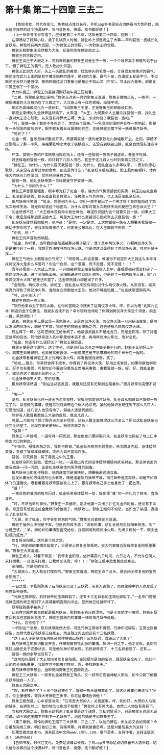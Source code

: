# 第十集 第二十四章 三去二
        【告知书友，时代在变化，免费站点难以长存，手机app多书源站点切换看书大势所趋，站长给你推荐的这个换源APP，听书音色多、换源、找书都好使！】
       （上一章章节序号写错了，应该是第二十三章，这章是第二十四章，抱歉！）
       在李杨杀了押解小队，救了铁锅真人时候，狮驼岭上却是发生了大事——审判餮虢一族族长虬金妖帝。狮驼岭有两大宫殿，一为狮驼王的宫殿，一为野象王的宫殿。
       狮驼王和野象王虽然都为大圣，却是同住在狮驼岭之上。
       狮驼王的宫殿之内。
       狮驼王高坐于大殿之上，而前来观看的野象王则是坐于一旁，一个个妖界高手恭敬的站于台下，慑于狮驼王的霸气，无人敢抬头仰望。
       狮驼王此刻为人形，头上一头散乱的黄发，犹如狮头的毛发一般，全身散发着绝对的霸气，狮驼王在武力上走的是和牛魔王同样的路子，绝对的力量，霸气十足，在速度上却是不行。不过狮驼王虽然力量强悍，那柄神器炫龙刀重量也是接近于裂山叉（牛叉）。可比起力量来，却是比牛魔王弱了一个层次。
       大力牛魔王，狮驼王的最强项刚好被牛魔王压制着。
       “二弟，将那虬金放出来吧。”狮驼王对着一旁的野象王说道，野象王微微点头，一挥手，一被捆缚着的大汉被扔在了大殿之下，大汉身上有一红色索绳，动弹不得。
       那红色索绳瞬间化为一道长虹，飞回野象王手里，正是野象王的神器长虹索。
       那脱去束缚的虬金妖帝猛然跪下，大声道：“大王，为何要命人去屠杀我餮虢一族，我虬金一直对大王忠心耿耿，从来没有得罪大王啊，大王，求求你饶了我餮虢一族吧。”
       “哼，餮虢一族？都差不多死光了，求饶有个屁用。”一名冷漠刻薄的声音在一旁响起，那是有一头银发的瘦削男子，眼中散发着丝丝狠辣的光芒，正是狮驼王麾下另一妖帝银月妖帝。
       “死光了？”
       虬金一愣，当即用神识散发开来，直接朝餮虢一族的老家铁铉山脉幅散开去，此刻，李杨不过刚刚灭了那一小队，用袖里乾坤之术收了铁锅真人，还没有到铁铉山脉，虬金自然没有注意李杨。
       尸体，餮虢一族的尸体随意地抛在地上，还有一些餮虢一族孩子被虐杀，甚至于吃掉。
       过去辉煌的餮虢一族，却只剩下几百人而已，甚至于这几百人也时刻面临灭顶之灾。
       “狮驼王，为什么，为什么要灭我餮虢一族，为什么，我虬金这么多年以来，一直对你忠心耿耿，从来没有违背过你的命令，到底是为什么？”虬金妖帝眼睛通红，脸上肌肉在颤抖，体内强大的妖元力在澎湃，显然已经暴怒之极。
       餮虢一族，他虬金妖帝第一目标便是守护餮虢一族。
       “为什么？你问为什么？”
       狮驼王声音很是粗重，眼中寒光扫了虬金一眼，强大的气势直接犹如实质一样压迫在虬金身上，虬金却是站着，抬头直直看着狮驼王，任狮驼王气势再强，也无法压倒虬金妖帝。
       银月妖帝冷笑道：“虬金，你还问为什么，你们一族不是出了一个天才吗？竟然抵挡过了第九次散修天劫，可是你知道这个秘密后，为什么没有将第九次散修天劫的秘密立即告诉大王？”
       虬金愤恨不已：“大王根本没有命令我告诉他，难道仅仅因为这个就要灭我一族，如果大王下令，我定是将那后辈送给大王，可是大王为什么直接派石佟妖帝去灭我餮虢一族？”
       虬金妖帝陡然看向银月，寒声道：“是你，一定是你，上次你银狼一族有人想要杀我餮虢一族幼子宰杀吃了，被我发现直接杀了，你定是公报私仇，在大王面前中伤我！”
       “中伤，哼！”
       狮驼王的声音陡然响起。
       “虬金，你听着，当年我的金阳瓶被那孙猴子破了，泄了其中两仪净火，八颗两仪净火珠，更是被打碎了一颗，我想尽办法搜寻两仪净火珠，可是你这混蛋得到了两仪净火珠，竟然不献于我……”
       狮驼王气地头上都冒出白气来了：“呀呀呀……你这混蛋，难道你不知道你大王我这么多年寻找两仪净火是多么辛苦吗？你这个白痴，这个混蛋，死不足惜，死不足惜！！！”
       当年孙悟空一人大战三大圣，一开始被狮驼王用金阳瓶收入其中，最后却被孙悟空打碎了一颗两仪净火珠，破了金阳瓶出来。金阳瓶破还可以炼化修补，但是碎了一颗两仪净火珠，那‘八卦两仪净火大阵’便无法布置了，这金阳瓶威力却是减了许多。
       “金阳瓶，两仪净火珠，狮驼王，我虬金从来没有得到过什么两仪净火珠，从来没有，如果我真的得到了两仪净火珠，当然会立即献给大王你。绝对不可能私藏……”虬金妖帝铿锵有声。
       “哼，还不承认？”
       狮驼王怒而一声大喝。
       “银月他亲自去了铁铉山脉，在你的宫殿之中搜出了这两仪净火珠，哼，你以为用‘北冥九玄冰’制造的盒子包裹住，我就永远找不到？幸亏银月他得知了你得到两仪净火珠这个消息，前去一搜，果然得到！”
       说着，狮驼王手上便出现一黑色珠子，正是两仪净火珠，两仪净火珠一旦用秘法催发，便可以发出两仪净火，端是了不得，狮驼王的神器金阳瓶之内，过去便有八颗两仪净火珠。
       现在碎了一颗，这可把狮驼王给急疯了，他最强武器并不是炫龙刀，而是金阳瓶，除了孙悟空这样的变态，其他妖帝进入其中那是根本逃不出，再用两仪净火炼化，绝对必死。
       “虬金，你还有什么话好说？”狮驼王暴怒道。
       狮驼王便是这个脾气，这个性子，也是他们三大圣之中脑子最不行的，野象王比他好上不少，鹏魔王最是聪明，也最是高傲嚣张，一般鹏魔王是不愿意和他的两个哥哥在一起的。
       虬金妖帝看着狮驼王手上的两仪净火珠，再看看银月妖帝，笑了。
       “哈哈……银月，你果然舍得下成本，你得到了两仪净火珠，却用之来害我，如果你献给狮驼王，好歹也有重赏，可是你却不要这份重伤反而用来害我，害我餮虢一族，好，好，我虬金输了。输给你这个卑鄙无耻的小人了。”
       虬金妖帝仰天大笑，笑的悲凄。
       银月妖帝淡然道：“别在这胡言乱语，我银月还没有无聊到去陷害你。”银月妖帝说完便不说了。
       “嘶——”
       陡然，虬金妖帝化作一道金色龙爪模样，狠狠地抓向银月妖帝，虬金自从知道自己餮虢一族完了后，最想做的事情，便是将银月妖帝这个仇人给杀死。虽然他神识发现还剩下那么几百人，可是他知道，这几百人也没有命了，将被人活活折磨死。
       除非有人敢冒着惹恼三大圣的危险，救这几百人。
       可是……可能吗？除了那齐天大圣孙悟空，还有人敢正面强悍这三大圣么？所以这虬金妖帝已经完全绝望了，他现在便是要报仇，报那灭族之仇！
       “放肆！”
       野象王一声低喝，一道弯月一闪而逝，那金色龙爪便碎裂开来，虬金妖帝也摔在了地上口中喷出大口的鲜血。
       “不杀你，报我灭族之仇，我死不瞑目。”虬金妖帝竟然不顾重伤，再次腾身而起，身体猛然变身，变成了餮虢本体模样，攻击力自然提高许多。
       餮虢，洪荒异兽，属于毒兽之中的王者。
       虬金妖帝所化餮虢，猛然口一张，一道发出青光的液体猛然朝银月妖帝射去，那液体表面的情况也是一闪一闪的，正是虬金妖帝体内所孕育的剧毒。
       银月妖帝当即化作残影，他的速度可是很快的，想要躲避这道攻击。
       这发出青光的液体竟然也会转弯，硬是追着银月妖帝不放，银月妖帝速度再快，却是不如液体飞的速度快，眼看着银月妖帝要被攻击上了，银月妖帝自己手上也拿出了一把匕首。
       “蓬！”
       一弯白色的凄厉的弯月闪过，虬金妖帝身体猛然一怔，旋即便‘蓬’的一声化为了碎末，当场身死。
       “哼，不识抬举的家伙。”野象王一声低哼，刚才他第一次出手拦住虬金的时候，便没有下杀手，可是没有想到这虬金竟然不给他面子，继续攻击，野象王如何不恼怒，当即出了杀招，直接灭了虬金妖帝。
       “大哥，杀了虬金，你不会生兄弟的气吧。”野象王对着狮驼王说道。
       狮驼王虽然心中很是不爽，但是仍然挥手道：“没有的事，这虬金竟然对我阳奉阴违，杀了也是应该。二弟，狮驼岭的事情暂且交给你，我刚刚得到两仪净火珠，先闭关炼制一下，恢复金阳瓶的威力。”
       修复好金阳瓶，这可是当务之急。
       “行，狮驼岭的事情交给我了，大哥安心修复金阳瓶吧，天大的事情也没有修复金阳瓶重要啊。”野象王大笑着道。
       狮驼王点头，对着下面道：“我修复金阳瓶，估计需要九日时间，九日之内，不允许任何人来打搅我，一旦谁来打搅，让我修复失败，哼！！！”狮驼王眼中散发着丝丝寒意。
       金阳瓶，可是他的宝贝。
       “大哥放心，无人敢去打搅你的。”野象王笑着道，狮驼王点了点头，便去闭关修复他的宝贝金阳瓶了。
       ******
       一日之后，李杨刚刚杀了石佟妖帝以及十三妖君，带着人逃跑了，而狮驼岭中的人也发现了石佟妖帝身死。
       “元神玉简碎裂，石佟妖帝的玉简碎裂了，还有十三名妖君的玉简也碎裂了。”一名专门管理元神玉简的妖王级别下人高喊着朝宫殿内冲去，显然他已经被吓坏了。
       妖帝级别高手被杀了！
       此刻在宫殿内管事的却是银月妖帝，那野象王答应的漂亮，可是小事他才不管呢，野象王惬意回到自己宫殿休息去了，狮驼王宫殿内的事情一律由银月妖帝处理。
       “什么，石佟死了？”
       一听到这个消息，银月妖帝陡然大惊，可是元神玉简做不得假，元神印记碎裂，玉简也跟着碎裂，自然代表石佟妖帝已经死去，而且随之死去的还有十三名妖君。
       “这十三人正是随同石佟妖帝前往铁铉山脉的十三名妖君，难道出了大事？”
       银月妖帝立即神识散发开去，仔细观察铁铉山脉的事情，神识一扫之下，他才发现，此刻的铁铉山脉还处于安静状态，可是他的神识却发现，石佟妖帝没了，十三名妖君没了，还有……
       餮虢一族的余孽也没有了。
       “这可如何是好？大王他闭关修复金阳瓶，金阳瓶可是他的宝贝，就是妖帝全死了，也赶不上他的金阳瓶重要，我现在可不能去打搅他，恩，去找野象王。”
       银月妖帝想来想去，当即便向野象王的宫殿跑去。
       狮驼王三大妖帝，一妖帝虬金被野象王所杀，又一妖帝石佟被神秘人所杀，如今只剩下他银月妖帝独自一人了。
       野象王宫殿之中。
       “哦，石佟被杀了？十三个妖君被杀了，餮虢一族余孽被救走了，就这点破事也来烦我？银月，你去慢慢等，等我大哥狮驼王出来，你将这事情告诉他！”
       野象王断然道，心中却是冷笑：“石佟是大哥的人，关我屁事，哼，死的好，大哥的人马死的越多，在狮驼岭上，他的地位也愈加不如我！”狮驼岭上有两大圣，自然二人地位有高有下。
       当初在大殿之上，野象王趁机杀了虬金便是这个道理，当初的情况下，只是狮驼王也是无话可说。如今狮驼王麾下只剩下一名妖帝了，地位的确是不如野象王了。
       （第三章到，可怜的狮驼王麾下三大妖帝，三去二了，以他的脾性，出关后又会如何呢？今日番茄完成三章，明日依旧三章，有推荐票、月票就砸番茄啊，这是对番茄最大的支持！）
       如果您喜欢这本书，请来起点中文网www.cmFu.com，章节更多，支持作者，支持正版阅读！（未完待续）
       【告知书友，时代在变化，免费站点难以长存，手机app多书源站点切换看书大势所趋，站长给你推荐的这个换源APP，听书音色多、换源、找书都好使！】